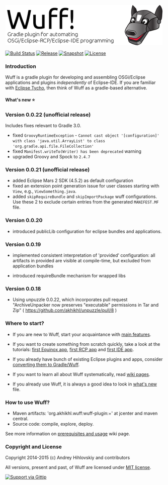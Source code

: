 ![Wuff logo](media/logo.png "Wuff logo")

[![Build Status](https://travis-ci.org/akhikhl/wuff.png?branch=master)](https://travis-ci.org/akhikhl/wuff)
[![Release](http://img.shields.io/badge/release-0.0.20-47b31f.svg)](https://github.com/akhikhl/wuff/releases/latest)
[![Snapshot](http://img.shields.io/badge/current-0.0.21--SNAPSHOT-47b31f.svg)](https://github.com/akhikhl/wuff/tree/master)
[![License](http://img.shields.io/badge/license-MIT-47b31f.svg)](#copyright-and-license)

### Introduction

Wuff is a gradle plugin for developing and assembling OSGi/Eclipse applications and plugins *independently* of Eclipse-IDE. If you are familiar with [Eclipse Tycho](https://www.eclipse.org/tycho/), then think of Wuff as a gradle-based alternative.

#### What's new :star:

### Version 0.0.22 (unofficial release)

Includes fixes relevant to Gradle 3.0.

 - fixed `GroovyRuntimeException` - `Cannot cast object '[configuration]' with class 'java.util.ArrayList' to class 'org.gradle.api.file.FileCollection'`
 - fixed `Manifest.writeTo(Writer) has been deprecated` warning
 - upgraded Groovy and Spock to `2.4.7`

### Version 0.0.21 (unofficial release)

 - added Eclipse Mars 2 SDK (4.5.2) as default configuration
 - fixed an extension point generation issue for user classes starting with `View`, e.g., `ViewSomething.java`.
 - added `skipRequireBundle` and `skipImportPackage` wuff configurations. Use these 2 to exclude certain entries from the generated `MANIFEST.MF` file.

### Version 0.0.20

- introduced publicLib configuration for eclipse bundles and applications.

### Version 0.0.19

- implemented consistent interpretation of 'provided' configuration: all artifacts in provided are visible at compile-time, but excluded from application bundles

- introduced requireBundle mechanism for wrapped libs

### Version 0.0.18

- Using unpuzzle 0.0.22, which incorporates pull request "ArchiveUnpacker now preserves "executable" permissions in Tar and Zip" ( https://github.com/akhikhl/unpuzzle/pull/8 )

### Where to start?

- If you are new to Wuff, start your acquaintance with [main features](../../wiki/Main-features).

- If you want to create something from scratch quickly, take a look at the tutorials:
[first Equinox app](../../wiki/Create-first-Equinox-app), [first RCP app](../../wiki/Create-first-RCP-app) and [first IDE app](../../wiki/Create-first-IDE-app).

- If you already have bunch of existing Eclipse plugins and apps, consider [converting them to Gradle/Wuff](../../wiki/Convert-existing-Eclipse-plugins-and-apps-to-Gradle).

- If you want to learn all about Wuff systematically, read [wiki pages](../../wiki).

- If you already use Wuff, it is always a good idea to look in [what's new](whatsnew.md) file.

### How to use Wuff?

- Maven artifacts: 'org.akhikhl.wuff:wuff-plugin:+' at jcenter and maven central.
- Source code: compile, explore, deploy.

See more information on [prerequisites and usage](../../wiki/Prerequisites-and-usage) wiki page.

### Copyright and License

Copyright 2014-2015 (c) Andrey Hihlovskiy and contributors

All versions, present and past, of Wuff are licensed under [MIT license](LICENSE).

[![Support via Gittip](https://rawgithub.com/twolfson/gittip-badge/0.2.0/dist/gittip.png)](https://www.gittip.com/akhikhl/)
